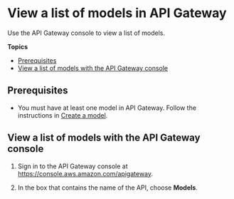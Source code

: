 # View a list of models in API Gateway<a name="how-to-view-models-list"></a>

Use the API Gateway console to view a list of models\.

**Topics**
+ [Prerequisites](#how-to-view-models-list-prerequisites)
+ [View a list of models with the API Gateway console](#how-to-view-models-list-console)

## Prerequisites<a name="how-to-view-models-list-prerequisites"></a>
+ You must have at least one model in API Gateway\. Follow the instructions in [Create a model](how-to-create-model.md)\.

## View a list of models with the API Gateway console<a name="how-to-view-models-list-console"></a>

1. Sign in to the API Gateway console at [https://console\.aws\.amazon\.com/apigateway](https://console.aws.amazon.com/apigateway)\.

1. In the box that contains the name of the API, choose **Models**\.
